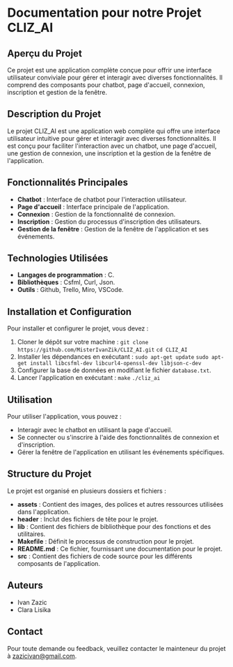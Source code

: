 # Documentation pour notre Projet CLIZ_AI

## Aperçu du Projet
Ce projet est une application complète conçue pour offrir une interface utilisateur conviviale pour gérer et interagir avec diverses fonctionnalités. Il comprend des composants pour chatbot, page d'accueil, connexion, inscription et gestion de la fenêtre.

## Description du Projet
Le projet CLIZ_AI est une application web complète qui offre une interface utilisateur intuitive pour gérer et interagir avec diverses fonctionnalités. Il est conçu pour faciliter l'interaction avec un chatbot, une page d'accueil, une gestion de connexion, une inscription et la gestion de la fenêtre de l'application.

## Fonctionnalités Principales
- **Chatbot** : Interface de chatbot pour l'interaction utilisateur.
- **Page d'accueil** : Interface principale de l'application.
- **Connexion** : Gestion de la fonctionnalité de connexion.
- **Inscription** : Gestion du processus d'inscription des utilisateurs.
- **Gestion de la fenêtre** : Gestion de la fenêtre de l'application et ses événements.

## Technologies Utilisées
- **Langages de programmation** : C.
- **Bibliothèques** : Csfml, Curl, Json.
- **Outils** : Github, Trello, Miro, VSCode.

## Installation et Configuration
Pour installer et configurer le projet, vous devez :
1. Cloner le dépôt sur votre machine :
`git clone https://github.com/MisterIvanZik/CLIZ_AI.git`
`cd CLIZ_AI`
2. Installer les dépendances en exécutant :
`sudo apt-get update`
`sudo apt-get install libcsfml-dev libcurl4-openssl-dev libjson-c-dev`
3. Configurer la base de données en modifiant le fichier `database.txt`.
4. Lancer l'application en exécutant :
`make`
`./cliz_ai`

## Utilisation
Pour utiliser l'application, vous pouvez :
- Interagir avec le chatbot en utilisant la page d'accueil.
- Se connecter ou s'inscrire à l'aide des fonctionnalités de connexion et d'inscription.
- Gérer la fenêtre de l'application en utilisant les événements spécifiques.

## Structure du Projet
Le projet est organisé en plusieurs dossiers et fichiers :
- **assets** : Contient des images, des polices et autres ressources utilisées dans l'application.
- **header** : Inclut des fichiers de tête pour le projet.
- **lib** : Contient des fichiers de bibliothèque pour des fonctions et des utilitaires.
- **Makefile** : Définit le processus de construction pour le projet.
- **README.md** : Ce fichier, fournissant une documentation pour le projet.
- **src** : Contient des fichiers de code source pour les différents composants de l'application.

## Auteurs
- Ivan Zazic
- Clara Lisika

## Contact
Pour toute demande ou feedback, veuillez contacter le mainteneur du projet à zazicivan@gmail.com.
